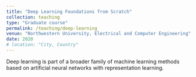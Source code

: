 ```yaml
---
title: "Deep Learning Foundations from Scratch"
collection: teaching
type: "Graduate course"
permalink: /teaching/deep-learning
venue: "Northwestern University, Electrical and Computer Engineering"
date: 2020
# location: "City, Country"
---
```


Deep learning is part of a broader family of machine learning methods based on artificial neural networks with representation learning. 
